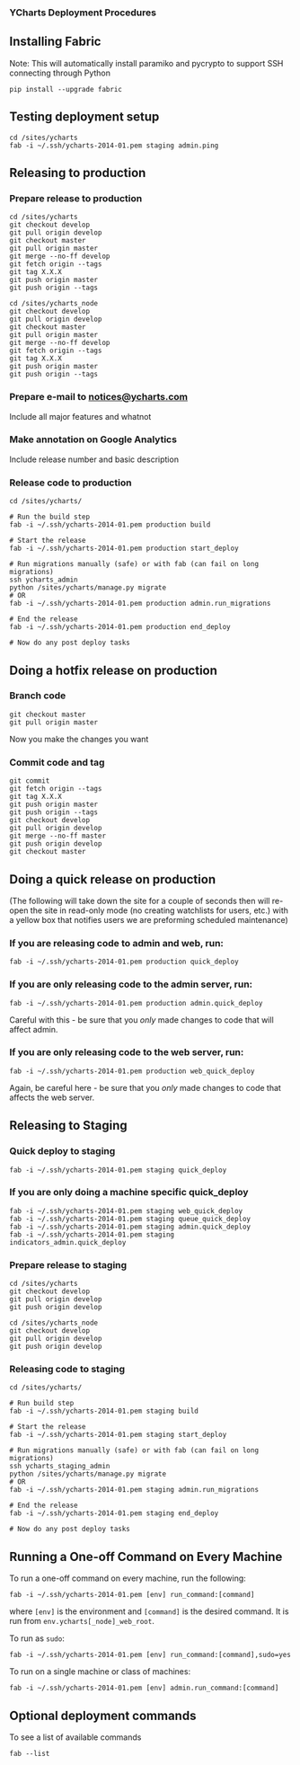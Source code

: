 ### YCharts Deployment Procedures

## Installing Fabric
Note: This will automatically install paramiko and pycrypto to support SSH connecting through Python

    pip install --upgrade fabric

## Testing deployment setup
    cd /sites/ycharts
    fab -i ~/.ssh/ycharts-2014-01.pem staging admin.ping

## Releasing to production

### Prepare release to production
    cd /sites/ycharts
    git checkout develop
    git pull origin develop
    git checkout master
    git pull origin master
    git merge --no-ff develop
    git fetch origin --tags
    git tag X.X.X
    git push origin master
    git push origin --tags

    cd /sites/ycharts_node
    git checkout develop
    git pull origin develop
    git checkout master
    git pull origin master
    git merge --no-ff develop
    git fetch origin --tags
    git tag X.X.X
    git push origin master
    git push origin --tags

### Prepare e-mail to notices@ycharts.com
Include all major features and whatnot

### Make annotation on Google Analytics
Include release number and basic description

### Release code to production
    cd /sites/ycharts/

    # Run the build step
    fab -i ~/.ssh/ycharts-2014-01.pem production build

    # Start the release
    fab -i ~/.ssh/ycharts-2014-01.pem production start_deploy

    # Run migrations manually (safe) or with fab (can fail on long migrations)
    ssh ycharts_admin
    python /sites/ycharts/manage.py migrate
    # OR
    fab -i ~/.ssh/ycharts-2014-01.pem production admin.run_migrations

    # End the release
    fab -i ~/.ssh/ycharts-2014-01.pem production end_deploy

    # Now do any post deploy tasks

## Doing a hotfix release on production

### Branch code
    git checkout master
    git pull origin master

Now you make the changes you want

### Commit code and tag
    git commit
    git fetch origin --tags
    git tag X.X.X
    git push origin master
    git push origin --tags
    git checkout develop
    git pull origin develop
    git merge --no-ff master
    git push origin develop
    git checkout master

## Doing a quick release on production

(The following will take down the site for a couple of seconds then will re-open
the site in read-only mode (no creating watchlists for users, etc.) with a yellow
box that notifies users we are preforming scheduled maintenance)

### If you are releasing code to admin and web, run:

    fab -i ~/.ssh/ycharts-2014-01.pem production quick_deploy

### If you are only releasing code to the admin server, run:

    fab -i ~/.ssh/ycharts-2014-01.pem production admin.quick_deploy

Careful with this - be sure that you *only* made changes to code that will affect admin.

### If you are only releasing code to the web server, run:

    fab -i ~/.ssh/ycharts-2014-01.pem production web_quick_deploy

Again, be careful here - be sure that you *only* made changes to code that affects the web server.

## Releasing to Staging

### Quick deploy to staging
    fab -i ~/.ssh/ycharts-2014-01.pem staging quick_deploy

### If you are only doing a machine specific quick_deploy

    fab -i ~/.ssh/ycharts-2014-01.pem staging web_quick_deploy
    fab -i ~/.ssh/ycharts-2014-01.pem staging queue_quick_deploy
    fab -i ~/.ssh/ycharts-2014-01.pem staging admin.quick_deploy
    fab -i ~/.ssh/ycharts-2014-01.pem staging indicators_admin.quick_deploy

### Prepare release to staging
    cd /sites/ycharts
    git checkout develop
    git pull origin develop
    git push origin develop

    cd /sites/ycharts_node
    git checkout develop
    git pull origin develop
    git push origin develop


### Releasing code to staging
    cd /sites/ycharts/

    # Run build step
    fab -i ~/.ssh/ycharts-2014-01.pem staging build

    # Start the release
    fab -i ~/.ssh/ycharts-2014-01.pem staging start_deploy

    # Run migrations manually (safe) or with fab (can fail on long migrations)
    ssh ycharts_staging_admin
    python /sites/ycharts/manage.py migrate
    # OR
    fab -i ~/.ssh/ycharts-2014-01.pem staging admin.run_migrations

    # End the release
    fab -i ~/.ssh/ycharts-2014-01.pem staging end_deploy

    # Now do any post deploy tasks


## Running a One-off Command on Every Machine
To run a one-off command on every machine, run the following:

    fab -i ~/.ssh/ycharts-2014-01.pem [env] run_command:[command]

where `[env]` is the environment and `[command]` is the desired command. It is run from `env.ycharts[_node]_web_root`.

To run as `sudo`:

    fab -i ~/.ssh/ycharts-2014-01.pem [env] run_command:[command],sudo=yes

To run on a single machine or class of machines:

    fab -i ~/.ssh/ycharts-2014-01.pem [env] admin.run_command:[command]

## Optional deployment commands
To see a list of available commands

    fab --list


